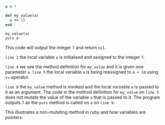 ```ruby
a = 7

def my_value(a)
  a += 10
end

my_value(a)
puts a
```

This code will output the integer `7` and return `nil`.

`line 2` the local variable `a` is initialised and assigned to the integer `7`.

`line 4` we see the method definition for `my_value` and it is given one parameter `a`. `line 5` the local variable `a` is being reassigned to `a + 10` using `+=` operator.

`line 8` the `my_value` method is invoked and the local vsrosble `a` is passed to it as an argument. The code in the method definition for `my_value` on `line 5` does not mutate the value of the variable `a` that is passed to it. The program outputs `7` as the `puts` method is called on `a` on `line 9`. 

This illustrates a non-mutating method in ruby and how variables are pointers. 